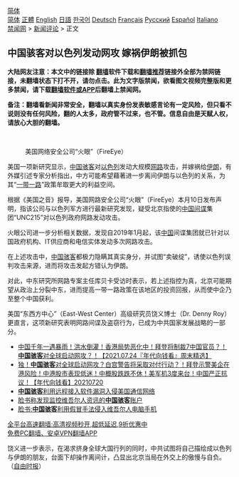  <!-- 面包屑导航 --> <div class="breadcrumb"><!-- GTranslate: https://gtranslate.io/ -->  <div class="switcher notranslate">  <div class="selected">  <a href="#" onclick="return false;"> 简体</a>  </div>  <div class="option">  <a href="https://www.bannedbook.org" onclick="doGTranslate('zh-CN|zh-CN');jQuery('div.switcher div.selected a').html(jQuery(this).html());return false;" title="简体中文" class="nturl selected"> 简体</a>  <a href="https://www.bannedbook.org/zh-tw/" onclick="doGTranslate('zh-CN|zh-TW');jQuery('div.switcher div.selected a').html(jQuery(this).html());return false;" title="繁體中文" class="nturl"> 正體</a>  <a href="https://www.bannedbook.org/en/" onclick="doGTranslate('zh-CN|en');jQuery('div.switcher div.selected a').html(jQuery(this).html());return false;" title="English" class="nturl"> English</a>  <a href="https://www.bannedbook.org/ja/" onclick="doGTranslate('zh-CN|ja');jQuery('div.switcher div.selected a').html(jQuery(this).html());return false;" title="日本語" class="nturl"> 日語</a>  <a href="https://www.bannedbook.org/ko/" onclick="doGTranslate('zh-CN|ko');jQuery('div.switcher div.selected a').html(jQuery(this).html());return false;" title="한국어" class="nturl"> 한국어</a>  <a href="https://www.bannedbook.org/de/" onclick="doGTranslate('zh-CN|de');jQuery('div.switcher div.selected a').html(jQuery(this).html());return false;" title="Deutsch" class="nturl"> Deutsch</a>  <a href="https://www.bannedbook.org/fr/" onclick="doGTranslate('zh-CN|fr');jQuery('div.switcher div.selected a').html(jQuery(this).html());return false;" title="Français" class="nturl"> Français</a>  <a href="https://www.bannedbook.org/ru/" onclick="doGTranslate('zh-CN|ru');jQuery('div.switcher div.selected a').html(jQuery(this).html());return false;" title="Русский" class="nturl"> Русский</a>  <a href="https://www.bannedbook.org/es/" onclick="doGTranslate('zh-CN|es');jQuery('div.switcher div.selected a').html(jQuery(this).html());return false;" title="Español" class="nturl"> Español</a>  <a href="https://www.bannedbook.org/it/" onclick="doGTranslate('zh-CN|it');jQuery('div.switcher div.selected a').html(jQuery(this).html());return false;" title="Italiano" class="nturl"> Italiano</a>  </div>  </div>      <div class='breadcrumb-sub'><!-- Breadcrumb NavXT 6.3.0 --> <a href="https://www.bannedbook.org/" class="home">禁闻网</a> &gt; <a href="https://www.bannedbook.org/bnews/comments/" class="category">新闻评论</a> &gt; 正文</div></div><h2>中国骇客对以色列发动网攻 嫁祸伊朗被抓包</h2> <p class="notice"><b>大陆网友注意：本文中的链接除 <a href="https://github.com/bannedbook/fanqiang" >翻墙</a>软件下载和<a href="https://github.com/killgcd/justmysocks/blob/master/README.md">翻墙推荐</a>链接外全部为禁网链接，未翻墙状态下打不开，请勿点击。此为文字版禁闻，欲看图文视频完整版和更多禁闻，请下载<a href="https://github.com/bannedbook/fanqiang">翻墙软件或APP</a>后翻墙上禁闻网。</p><p>备注：翻墙看新闻非常安全，翻墙以真实身份发表敏感言论有一定风险，但只看不说则没有任何风险，翻的人太多，政府管不过来，也不管。信息自由是天赋人权，请放心大胆的翻墙。</b></p>  <div class="entry"> <br /> <figure><a href="https://i2.wp.com/upload-images-bucket-v64rleca837do.s3.eu-west-1.amazonaws.com/wp-content/uploads/2021/08/17033839/Screen-Shot-2021-08-17-at-1.43.28-pm.png?fit=255%2C160&#038;ssl=1" data-caption="美国网络安全公司“火眼”（FireEye）"></a><figcaption class="wp-caption-text">美国网络安全公司“火眼”（FireEye）</figcaption></figure> <p>美国一项新研究显示，<span class='wp_keywordlink_affiliate'><a href="https://www.bannedbook.org/" title="中国" target="_blank">中国</a></span><a href="https://www.bannedbook.org/bnews/tag/%e9%aa%87%e5%ae%a2/" class="st_tag internal_tag" rel="tag" title="标签 骇客 下的日志">骇客</a>对<a href="https://www.bannedbook.org/bnews/tag/%e4%bb%a5%e8%89%b2%e5%88%97/" class="st_tag internal_tag" rel="tag" title="标签 以色列 下的日志">以色列</a>发动大规模<a href="https://www.bannedbook.org/bnews/tag/%E7%BD%91%E8%B7%AF/" class="st_tag internal_tag" rel="tag" title="标签 网路 下的日志">网路</a>攻击，并嫁祸给<a href="https://www.bannedbook.org/bnews/tag/%e4%bc%8a%e6%9c%97/" class="st_tag internal_tag" rel="tag" title="标签 伊朗 下的日志">伊朗</a>，有外媒引述专家分析指出，中方可能希望藉著进一步离间伊朗与以色列的关系，为其“<a href="https://www.bannedbook.org/bnews/tag/%e4%b8%80%e5%b8%a6%e4%b8%80%e8%b7%af/" class="st_tag internal_tag" rel="tag" title="标签 一带一路 下的日志">一带一路</a>”政策牟取更大的利益空间。</p> <p>根据《美国之音》报导，美国网路安全公司“火眼”（FireEye）本月10日发布声明，指该公司与以色列军方进行最新研究发现，疑受北京指使的<a href="https://www.bannedbook.org/bnews/tag/%e4%b8%ad%e5%9b%bd%e9%97%b4%e8%b0%8d/" class="st_tag internal_tag" rel="tag" title="标签 中国间谍 下的日志">中国间谍</a>集团“UNC215”对以色列政府网路发动攻击。</p>  <p>火眼公司进一步分析相关数据，发现自2019年1月起，该<a href="https://www.bannedbook.org/bnews/tag/%E4%B8%AD%E5%9B%BD/" class="st_tag internal_tag" rel="tag" title="标签 中国 下的日志">中国</a>间谍集团就已针对以国政府机构、IT供应商和电信实体发动多次网路攻击。</p> <p>在上述攻击中，<a href="https://www.bannedbook.org/bnews/tag/%E4%B8%AD%E5%9B%BD%E9%AA%87%E5%AE%A2/" class="st_tag internal_tag" rel="tag" title="标签 中国骇客 下的日志">中国骇客</a>都极力隐瞒其真实身分，并试图“卖破绽”，诱使以色列误判攻击来源，进而将攻击发起方错认为伊朗。</p>  <p>对此，中东研究所网路专案主任库贝卡受访时表示，若上述指控为真，北京可能期望从政治上分裂中东，进而提高一带一路政策在该地区的投资回报，从而使中企乃至整个中国获利。</p> <p>美国“东西方中心”（East-West Center）高级研究员饶义博士（Dr. Denny Roy）更直言，这项新研究表明网路间谍及盗窃行为，已成为中共国家发展战略的一部分。</p>  <ul class='op-related-articles' title='相关阅读'> <li><a href='https://www.bannedbook.org/bnews/taiwannews/20210724/1593435.html' target='_blank'>中国千年一遇暴雨！洪水倒灌！香港局势恶化中！拜登将制裁7中国官员？！<b>中国骇客</b>对全球启动网攻？！【2021.07.24『年代向钱看』周末精选】</a></li> <li><a href='https://www.bannedbook.org/bnews/taiwannews/20210720/1590817.html' target='_blank'>独！<b>中国骇客</b>对全球启动网攻？白宫警告将采取对付行动？！拜登示警美企在港风险！中港股市表现低迷！中概股跌跌不休！美军机3度来台！中国严正抗议！【年代向钱看】20210720</a></li> <li><a href='https://www.bannedbook.org/bnews/headline/20210616/1567559.html' target='_blank'><b>中国骇客</b>利用远程接入软件漏洞入侵美国通信网络</a></li> <li><a href='https://www.bannedbook.org/bnews/headline/20210325/1512566.html' target='_blank'>脸书称发现监控维吾尔人资讯的<b>中国骇客</b>账户</a></li> <li><a href='https://www.bannedbook.org/bnews/baitai/20210325/1512354.html' target='_blank'>脸书:<b>中国骇客</b>利用假冒手法侵入维吾尔人电脑手机</a></li> </ul> <p class="texttj"> <a href="https://github.com/bannedbook/fanqiang/wiki/V2ray%E6%9C%BA%E5%9C%BA" target="_blank">全平台高速翻墙:高清视频秒开,超低延迟,9折优惠中</a><br/> <a href="https://github.com/bannedbook/fanqiang/wiki/%E7%A6%81%E9%97%BB%E7%BD%91%E5%AE%89%E5%8D%93%E7%BF%BB%E5%A2%99%E6%96%B0%E9%97%BBAPP" target="_blank">免费PC翻墙、安卓VPN翻墙APP</a></p><p>饶义进一步表示，在渴求挤身全球大国行列的同时，中共试图将自己描绘成以色列与伊朗的朋友，台面下却操作离间计，凸显出北京当局在外交上的傲慢与自负。（<a href="https://news.ltn.com.tw/news/world/breakingnews/3640673">自由时报</a>）</p> <a name='sharetosocial'></a>  <div style="margin-bottom:5px;padding-bottom:5px;clear:both"> <div id="archive-pix-1" class="banner-ads"> <!-- AuctionX Display platform tag START --> <div id="26318x728x90x621x_ADSLOT2" clicktrack="%%CLICK_URL_ESC%%"></div> <!-- AuctionX Display platform tag END --> </div> <div id="archive-pix-2" class="banner-ads"> <!-- AuctionX Display platform tag START --> <div id="26315x300x250x621x_ADSLOT2" clicktrack="%%CLICK_URL_ESC%%"></div> <!-- AuctionX Display platform tag END --> </div> </div>  <div id="archive-pix-1" class="banner-ads"> <!-- AuctionX Display platform tag START --> <div id="26318x728x90x621x_ADSLOT3" clicktrack="%%CLICK_URL_ESC%%"></div> <!-- AuctionX Display platform tag END --> </div> </div><!--END ENTRY--> 